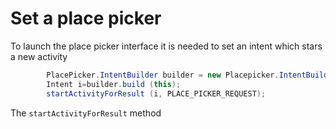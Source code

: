 # Set a place picker  


To launch the place picker interface it is needed to set an intent which stars a new activity  

```java
        PlacePicker.IntentBuilder builder = new Placepicker.IntentBuilder();
        Intent i=builder.build (this);
        startActivityForResult (i, PLACE_PICKER_REQUEST);
```  

The ```startActivityForResult``` method 
